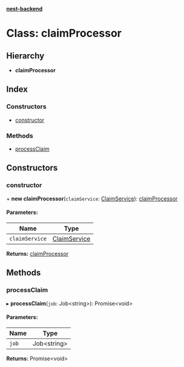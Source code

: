 **[nest-backend](../README.md)**

# Class: claimProcessor

## Hierarchy

* **claimProcessor**

## Index

### Constructors

* [constructor](claimprocessor.md#constructor)

### Methods

* [processClaim](claimprocessor.md#processclaim)

## Constructors

### constructor

\+ **new claimProcessor**(`claimService`: [ClaimService](claimservice.md)): [claimProcessor](claimprocessor.md)

#### Parameters:

Name | Type |
------ | ------ |
`claimService` | [ClaimService](claimservice.md) |

**Returns:** [claimProcessor](claimprocessor.md)

## Methods

### processClaim

▸ **processClaim**(`job`: Job<string\>): Promise<void\>

#### Parameters:

Name | Type |
------ | ------ |
`job` | Job<string\> |

**Returns:** Promise<void\>
